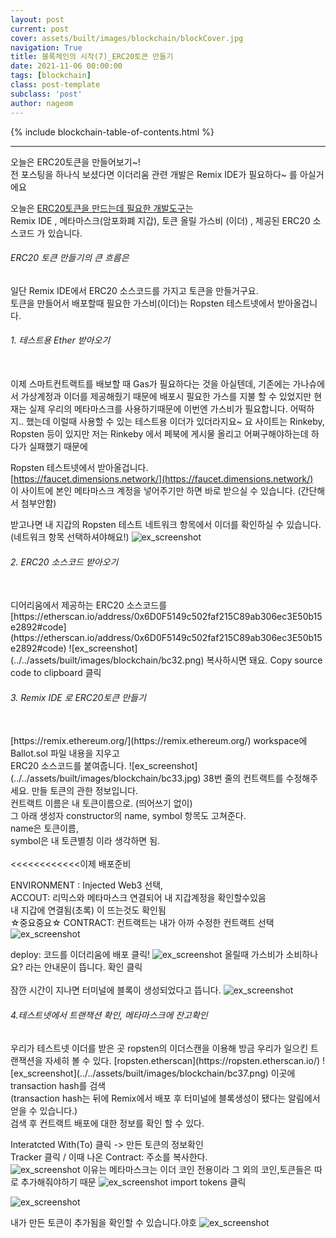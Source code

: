 ```yaml
---
layout: post
current: post
cover: assets/built/images/blockchain/blockCover.jpg
navigation: True
title: 블록체인의 시작(7)_ERC20토큰 만들기 
date: 2021-11-06 00:00:00
tags: [blockchain]
class: post-template
subclass: 'post'
author: nageom
---
```

{% include blockchain-table-of-contents.html %}
* * *
오늘은 ERC20토큰을 만들어보기~! <br>
전 포스팅을 하나식 보셨다면 이더리움 관련 개발은 
Remix IDE가 필요하다~ 를 아실거에요 <br>

오늘은 <U>ERC20토큰을 만드는데 필요한 개발도구</U>는<BR>
Remix IDE , 메타마스크(암포화폐 지갑), 토큰 올릴 가스비 (이더) , 제공된 ERC20 소스코드 
가 있습니다. 
<h6>ERC20 토큰 만들기의 큰 흐름은</h6>
일단 Remix IDE에서 ERC20 소스코드를 가지고 토큰을 만들거구요.<BR>
토큰을 만들어서 배포할때 필요한 가스비(이더)는 Ropsten 테스트넷에서 받아올겁니다.

<h6>1. 테스트용 Ether 받아오기</h6> <br>
이제 스마트컨트랙트를 배보할 때 Gas가 필요하다는 것을 아실텐데,
기존에는 가나슈에서 가상계정과 이더를 제공해줬기 때문에
배포시 필요한 가스를 지불 할 수 있었지만 
현재는 실제 우리의 메타마스크를 사용하기때문에 이번엔 가스비가 필요합니다. 어떡하지.. 했는데
이럴때 사용할 수 있는 테스트용 이더가 있더라지요~ 
요 사이트는 Rinkeby, Ropsten 등이 있지만
저는 Rinkeby 에서 페북에 게시물 올리고 어쩌구해야하는데 하다가 실패했기 때문에

 Ropsten 테스트넷에서 받아올겁니다. <br>
[https://faucet.dimensions.network/](https://faucet.dimensions.network/) <br>
이 사이트에 본인 메타마스크 계정을 넣어주기만 하면 바로 받으실 수 있습니다. (간단해서 첨부안함)

받고나면 내 지갑의 Ropsten 테스트 네트워크 항목에서 이더를 확인하실 수 있습니다. (네트워크 항목 선택하셔야해요!)
![ex_screenshot](../../assets/built/images/blockchain/bc31.png)

<h6>2. ERC20 소스코드 받아오기</h6> <BR>
디어리움에서 제공하는 ERC20 소스코드를
[https://etherscan.io/address/0x6D0F5149c502faf215C89ab306ec3E50b15e2892#code](https://etherscan.io/address/0x6D0F5149c502faf215C89ab306ec3E50b15e2892#code)
![ex_screenshot](../../assets/built/images/blockchain/bc32.png)
복사하시면 돼요.
Copy source code to clipboard 클릭 


<h6>3. Remix IDE 로 ERC20토큰 만들기</h6> <BR>
[https://remix.ethereum.org/](https://remix.ethereum.org/)
workspace에 Ballot.sol 파일 내용을 지우고 <BR>
ERC20 소스코드를 붙여줍니다. 
![ex_screenshot](../../assets/built/images/blockchain/bc33.jpg)
38번 줄의 컨트랙트를 수정해주세요. 만들 토큰의 관한 정보입니다.<BR>
컨트랙트 이름은 내 토큰이름으로. (띄어쓰기 없이)<BR>
그 아래 생성자 constructor의 name, symbol 항목도 고쳐준다. <BR>
name은 토큰이름,<br>
symbol은 내 토큰별칭 이라 생각하면 됨. <br><br>
<<<<<<<<<<<<이제 배포준비 <br>

ENVIRONMENT : Injected Web3 선택,<br>
ACCOUT: 리믹스와 메타마스크 연결되어 내 지갑계정을 확인할수있음<br>
내 지갑에 연결됨(초록) 이 뜨는것도 확인됨<br>
☆중요중요☆ CONTRACT: 컨트랙트는 내가 아까 수정한 컨트랙트 선택
![ex_screenshot](../../assets/built/images/blockchain/bc34.png)

deploy: 코드를 이더리움에 배포 클릭!
![ex_screenshot](../../assets/built/images/blockchain/bc35.png)
올릴때 가스비가 소비하나요? 라는 안내문이 뜹니다. 확인 클릭
<br><br>
잠깐 시간이 지나면 터미널에 블록이 생성되었다고 뜹니다. 
![ex_screenshot](../../assets/built/images/blockchain/bc38.jpg)




<h6>4.테스트넷에서 트랜잭션 확인, 메타마스크에 잔고확인 </h6>
우리가 테스트넷 이더를 받은 곳 ropsten의 이더스캔을 이용해 방금 우리가 일으킨 트랜잭션을 자세히 볼 수 있다. 
[ropsten.etherscan](https://ropsten.etherscan.io/)
![ex_screenshot](../../assets/built/images/blockchain/bc37.png)
이곳에 transaction hash를 검색<BR>
   (transaction hash는 뒤에 Remix에서 배포 후 터미널에 블록생성이 됐다는 알림에서 얻을 수 있습니다.)<BR>
검색 후 컨트랙트 배포에 대한 정보를 확인 할 수 있다.<BR>

Interatcted With(To) 클릭 -> 만든 토큰의 정보확인 <BR>
Tracker 클릭 / 이때 나온 Contract: 주소를 복사한다. <BR>
![ex_screenshot](../../assets/built/images/blockchain/bc39.png)
이유는 메타마스크는 이더 코인 전용이라 그 외의 코인,토큰들은 따로 추가해줘야하기 때문
![ex_screenshot](../../assets/built/images/blockchain/bc40.png)
import tokens 클릭

![ex_screenshot](../../assets/built/images/blockchain/bc41.png)

내가 만든 토큰이 추가됨을 확인할 수 있습니다.야호
![ex_screenshot](../../assets/built/images/blockchain/bc41.png)








